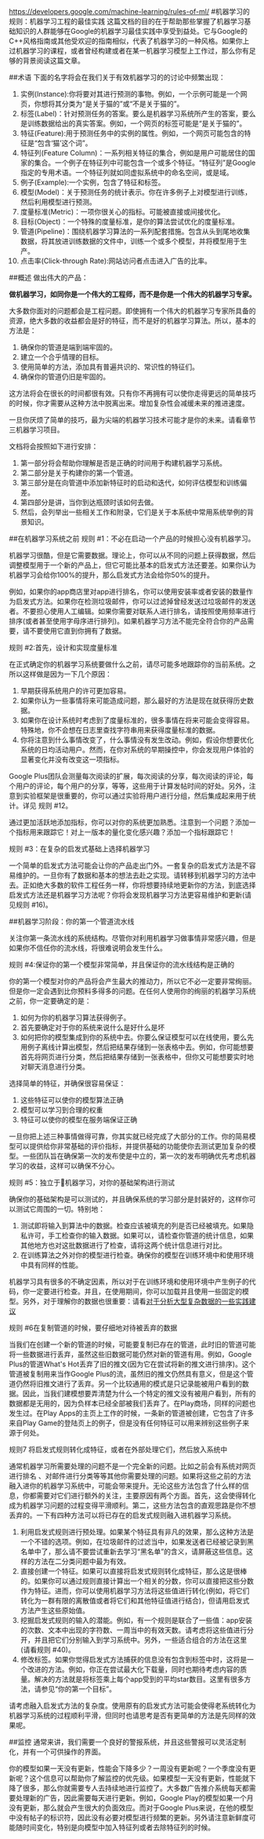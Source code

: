 https://developers.google.com/machine-learning/rules-of-ml/
#机器学习的规则：机器学习工程的最佳实践
这篇文档的目的在于帮助那些掌握了机器学习基础知识的人群能够在Google的机器学习最佳实践中享受到益处。它与Google的C++风格指南或其他受欢迎的指南相似，代表了机器学习的一种风格。如果你上过机器学习的课程，或者曾经构建或者在某一机器学习模型上工作过，那么你有足够的背景阅读这篇文章。

##术语
下面的名字将会在我们关于有效机器学习的的讨论中频繁出现：

1. 实例(Instance):你将要对其进行预测的事物。例如，一个示例可能是一个网页，你想将其分类为“是关于猫的”或“不是关于猫的”。
2. 标签(Label)：针对预测任务的答案。要么是机器学习系统所产生的答案，要么是训练数据给出的真实答案。例如，一个网页的标签可能是“是关于猫的”。
3. 特征(Feature):用于预测任务中的实例的属性。例如，一个网页可能包含的特征是“包含‘猫’这个词”。
4. 特征列(Feature Column)：一系列相关特征的集合，例如是用户可能居住的国家的集合。一个例子在特征列中可能包含一个或多个特征。“特征列”是Google指定的专用术语。一个特征列就如同虚拟系统中的命名空间，或是域。
5. 例子(Example):一个实例，包含了特征和标签。
6. 模型(Model)：关于预测任务的统计表示。你在许多例子上对模型进行训练，然后利用模型进行预测。
7. 度量标准(Metric)：一项你很关心的指标。可能被直接或间接优化。
8. 目标(Object)：一个特殊的度量标准，是你的算法尝试优化的度量标准。
9. 管道(Pipeline)：围绕机器学习算法的一系列配套措施。包含从头到尾地收集数据，将其放进训练数据的文件中，训练一个或多个模型，并将模型用于生产。
10. 点击率(Click-through Rate):网站访问者点击进入广告的比率。

##概述
做出伟大的产品：

**做机器学习，如同你是一个伟大的工程师，而不是你是一个伟大的机器学习专家。**

大多数你面对的问题都会是工程问题。即使拥有一个伟大的机器学习专家所具备的资源，绝大多数的收益都会是好的特征，而不是好的机器学习算法。所以，基本的方法是：

  1. 确保你的管道是端到端牢固的。
  2. 建立一个合乎情理的目标。
  3. 使用简单的方法，添加具有普遍共识的、常识性的特征们。
  4. 确保你的管道仍旧是牢固的。

这方法将会在很长的时间都很有效。只有你不再拥有可以使你走得更远的简单技巧的时候，你才需要从这种方法中脱离出来。增加复杂性会减缓未来的推进速度。

一旦你厌烦了简单的技巧，最为尖端的机器学习技术可能才是你的未来。请看章节三机器学习项目。

文档将会按照如下进行安排：

  1. 第一部分将会帮助你理解是否是正确的时间用于构建机器学习系统。
  2. 第二部分是关于构建你的第一个管道。
  3. 第三部分是在向管道中添加新特征时的启动和迭代，如何评估模型和训练偏差。
  4. 第四部分是讲，当你到达瓶颈时该如何去做。
  5. 然后，会列举出一些相关工作和附录，它们是关于本系统中常用系统举例的背景知识。

##在机器学习系统之前
规则 #1：不必在启动一个产品的时候担心没有机器学习。

机器学习很酷，但是它需要数据。理论上，你可以从不同的问题上获得数据，然后调整模型用于一个新的产品上，但它可能比基本的启发式方法还要差。如果你认为机器学习会给你100%的提升，那么启发式方法会给你50%的提升。

例如，如果你的app商店里对app进行排名，你可以使用安装率或者安装的数量作为启发式方法。如果你在检测垃圾邮件，你可以过滤掉曾经发送过垃圾邮件的发送者。不要担心使用人工编辑。如果你需要对联系人进行排名，请按照使用频率进行排序(或者甚至使用字母序进行排列)。如果机器学习方法不能完全符合你的产品需要，请不要使用它直到你拥有了数据。

规则 #2:首先，设计和实现度量标准

在正式确定你的机器学习系统要做什么之前，请尽可能多地跟踪你的当前系统。之所以这样做是因为一下几个原因：

   1. 早期获得系统用户的许可更加容易。
   2. 如果你认为一些事情将来可能造成问题，那么最好的方法是现在就获得历史数据。
   3. 如果你在设计系统时考虑到了度量标准的，很多事情在将来可能会变得容易。特殊地，你不会想在日志里查找字符串用来获得度量标准的数据。
   4. 你将注意到什么事情改变了，什么事情没有发生改动。例如，假设你想要优化系统的日均活动用户。然而，在你对系统的早期操控中，你会发现用户体验的显著变化并没有改变这一项指标。

Google Plus团队会测量每次阅读的扩展，每次阅读的分享，每次阅读的评论，每个用户的评论，每个用户的分享，等等，这些用于计算发帖时间的好处。另外，注意到实验框架是很重要的，你可以通过实验将用户进行分组，然后集成起来用于统计。详见 规则 #12。

通过更加活跃地添加指标，你可以对你的系统更加熟悉。注意到一个问题？添加一个指标用来跟踪它！对上一版本的量化变化感兴趣？添加一个指标跟踪它！

规则 #3：在复杂的启发式基础上选择机器学习

一个简单的启发式方法可能会让你的产品走出门外。一套复杂的启发式方法是不容易维护的。一旦你有了数据和基本的想法去赴之实现。请转移到机器学习的方法中去。正如绝大多数的软件工程任务一样，你将想要持续地更新你的方法，到底选择启发式方法还是机器学习方法呢？你将会发现机器学习方法更容易维护和更新(请见规则 #16)。

##机器学习阶段：你的第一个管道流水线

关注你第一条流水线的系统结构。尽管你对利用机器学习做事情非常感兴趣，但是如果你不信任你的流水线，将很难说明会发生什么。

规则 #4:保证你的第一个模型非常简单，并且保证你的流水线结构是正确的

你的第一个模型对你的产品将会产生最大的推动力，所以它不必一定要非常绚丽。但是你一定会遇到比你预料多得多的问题。在任何人使用你的绚丽的机器学习系统之前，你一定要确定的是：

  1. 如何为你的机器学习算法获得例子。
  2. 首先要确定对于你的系统来说什么是好什么是坏
  3. 如何把你的模型集成到你的系统中去。你要么保证模型可以在线使用，要么先用例子离线计算出模型，然后把结果存储到一张表格中去。例如，你可能想要首先将网页进行分类，然后把结果存储到一张表格中，但你又可能想要实时地对聊天消息进行分类。

选择简单的特征，并确保很容易保证：
  
  1. 这些特征可以使你的模型算法正确
  2. 模型可以学习到合理的权重
  3. 特征可以使你的模型在服务端保证正确
  
一旦你把上述三种事情做得可靠，你其实就已经完成了大部分的工作。你的简易模型可以提供给你非常基础的评价指标，并提供基础的功能使你去测试更加复杂的模型。一些团队旨在确保第一次的发布使是中立的，第一次的发布明确优先考虑机器学习的收益，这样可以确保不分心。

规则 #5：独立于机器学习，对你的基础架构进行测试

确保你的基础架构是可以测试的，并且确保系统的学习部分是封装好的，这样你可以测试它周围的一切。特别地：

   1. 测试即将输入到算法中的数据。检查应该被填充的列是否已经被填充。如果隐私许可，手工检查你的输入数据。如果可以，请检查你管道的统计信息，如果其他地方也对这批数据进行了检查，请将这两个统计信息进行对比。
   2. 在训练算法之外对你的模型进行检查。确保你的模型在训练环境中和使用环境中具有同样的性能。

机器学习具有很多的不确定因素，所以对于在训练环境和使用环境中产生例子的代码，你一定要进行检查。并且，在使用期间，你可以加载并且使用一些固定的模型。另外，对于理解你的数据也很重要：请看[对于分析大型复杂数据的一些实践建议](http://www.unofficialgoogledatascience.com/2016/10/practical-advice-for-analysis-of-large.html)

规则 #6在复制管道的时候，要仔细地对待被丢弃的数据

当我们在创建一个新的管道的时候，可能要复制已存在的管道，此时旧的管道可能将一些数据进行丢弃，虽然这些旧数据可能仍然对新的管道有用。例如，Google Plus的管道What's Hot丢弃了旧的推文(因为它在尝试将新的推文进行排序)。这个管道被复制用来当作Google Plus的流，虽然旧的推文仍然具有意义，但是这个管道仍然将旧推文进行了丢弃。另一个比较通用的模式是只记录能被用户看到的数据。因此，当我们建模想要弄清楚为什么一个特定的推文没有被用户看到，所有的数据都是无用的，因为负样本已经全部被我们丢弃了。在Play商场，同样的问题也发生过。在Play Apps的主页上工作的时候，一条新的管道被创建，它包含了许多来自Play Game的登陆页上的例子，但是没有任何特征可以用来辨别这些例子来源于何处。

规则7 将启发式规则转化成特征，或者在外部处理它们，然后放入系统中

通常机器学习所需要处理的问题不是一个完全新的问题。比如之前会有系统对网页进行排名 、对邮件进行分类等等其他你需要处理的问题。如果将这些之前的方法融入进你的机器学习系统中，可能会带来提升。无论这些方法包含了什么样的信息，你都需要对它们进行额外的关注，主要原因有两个方面。首先，这会使得转化成为机器学习问题的过程变得平滑顺利。第二，这些方法包含的直观思路是你不想丢弃的。一下有四种方法可以将已存在的启发式规则融入进机器学习系统。

  1. 利用启发式规则进行预处理。如果某个特征具有非凡的效果，那么这种方法是一个不错的选项。例如，在垃圾邮件的过滤当中，如果发送者已经被记录到黑名单中了，那么请不要尝试重新去学习“黑名单”的含义，请屏蔽这些信息。这样的方法在二分类问题中最为有效。
  2. 直接创建一个特征。如果可以直接将启发式规则转化成特征，那么这是很棒的。如果你可以通过规则直接计算出一个相关的分数，你可以直接把这些分数作为特征。进而，你可以使用机器学习方法将这些值进行转化(例如，将它们转化为一群有限的离散值或者将它们和其他特征值进行结合)，但请用启发式方法产生这些原始值。
  3. 挖掘启发式规则的输入的潜能。例如，有一个规则是联合了一些值：app安装的次数、文本中出现的字符数、一周当中的有效天数。请考虑将这些值进行分开，并且把它们分别输入到学习系统中。另外，一些适合组合的方法在这里(请看规则 #40)。
  4. 修改标签。如果你觉得启发式方法捕获的信息没有包含到标签中时，这将是一个改进的方法。例如，你正在尝试最大化下载量，同时也期待考虑内容的质量。解决的方法就是将标签乘上每个app受到的平均star数目。这里有很多方法，请参见“你的第一个目标”。

请考虑融入启发式方法的复杂度。使用原有的启发式方法可能会使得老系统转化为机器学习系统的过程顺利平滑，但同时也请思考是否有更简单的方法是先同样的效果呢。

##监控
通常来讲，我们需要一个良好的警报系统，并且这些警报可以灵活定制化，并有一个可供操作的界面。

你的模型如果一天没有更新，性能会下降多少？一周没有更新呢？一个季度没有更新呢？这个信息可以帮助你了解监控的优先级。如果模型一天没有更新，性能就下降了很多，那么你就需要专人去持续地进行监控了。大多数广告推介系统每天都需要处理新的广告，因此需要每天进行更新。例如，Google Play的模型如果一个月没有更新，那么就会产生很大的负面效应。而对于Google Plus来说，在他的模型中没有帖子的标识符，因此没有必要对模型进行频繁的更新。另外请注意新鲜度可能随时间变化，特别是向模型中加入特征列或者去除特征列的时候。



